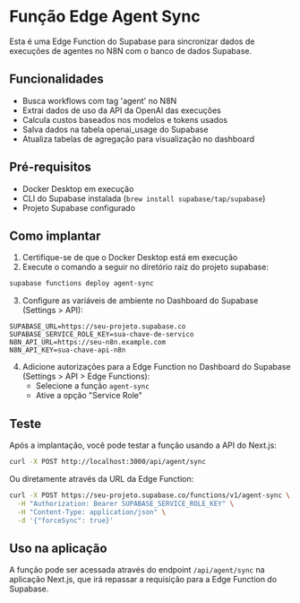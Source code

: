# Função Edge Agent Sync

Esta é uma Edge Function do Supabase para sincronizar dados de execuções de agentes no N8N com o banco de dados Supabase.

## Funcionalidades

- Busca workflows com tag 'agent' no N8N
- Extrai dados de uso da API da OpenAI das execuções
- Calcula custos baseados nos modelos e tokens usados
- Salva dados na tabela openai_usage do Supabase
- Atualiza tabelas de agregação para visualização no dashboard

## Pré-requisitos

- Docker Desktop em execução
- CLI do Supabase instalada (`brew install supabase/tap/supabase`)
- Projeto Supabase configurado

## Como implantar

1. Certifique-se de que o Docker Desktop está em execução
2. Execute o comando a seguir no diretório raiz do projeto supabase:

```bash
supabase functions deploy agent-sync
```

3. Configure as variáveis de ambiente no Dashboard do Supabase (Settings > API):

```
SUPABASE_URL=https://seu-projeto.supabase.co
SUPABASE_SERVICE_ROLE_KEY=sua-chave-de-servico
N8N_API_URL=https://seu-n8n.example.com
N8N_API_KEY=sua-chave-api-n8n
```

4. Adicione autorizações para a Edge Function no Dashboard do Supabase (Settings > API > Edge Functions):
   - Selecione a função `agent-sync`
   - Ative a opção "Service Role"

## Teste

Após a implantação, você pode testar a função usando a API do Next.js:

```bash
curl -X POST http://localhost:3000/api/agent/sync
```

Ou diretamente através da URL da Edge Function:

```bash
curl -X POST https://seu-projeto.supabase.co/functions/v1/agent-sync \
  -H "Authorization: Bearer SUPABASE_SERVICE_ROLE_KEY" \
  -H "Content-Type: application/json" \
  -d '{"forceSync": true}'
```

## Uso na aplicação

A função pode ser acessada através do endpoint `/api/agent/sync` na aplicação Next.js, que irá repassar a requisição para a Edge Function do Supabase. 